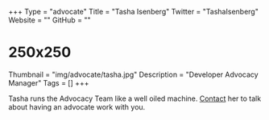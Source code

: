+++
Type = "advocate"
Title = "Tasha Isenberg"
Twitter = "TashaIsenberg"
Website = ""
GitHub = ""
# 250x250
Thumbnail = "img/advocate/tasha.jpg"
Description = "Developer Advocacy Manager"
Tags = []
+++

Tasha runs the Advocacy Team like a well oiled machine. [Contact](mailto:tisenberg@vmware.com) her to talk about having an advocate work with you.

<!--more-->

